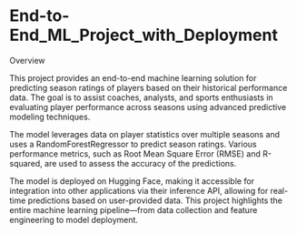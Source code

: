 # End-to-End_ML_Project_with_Deployment

Overview

This project provides an end-to-end machine learning solution for predicting season ratings of players based on their historical performance data. The goal is to assist coaches, analysts, and sports enthusiasts in evaluating player performance across seasons using advanced predictive modeling techniques.

The model leverages data on player statistics over multiple seasons and uses a RandomForestRegressor to predict season ratings. Various performance metrics, such as Root Mean Square Error (RMSE) and R-squared, are used to assess the accuracy of the predictions.

The model is deployed on Hugging Face, making it accessible for integration into other applications via their inference API, allowing for real-time predictions based on user-provided data. This project highlights the entire machine learning pipeline—from data collection and feature engineering to model deployment.
